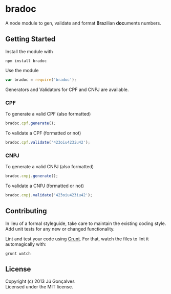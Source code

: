 # bradoc

A node module to gen, validate and format **Bra**zilian **doc**uments numbers. 

## Getting Started
Install the module with

`npm install bradoc`

Use the module

```javascript
var bradoc = require('bradoc');
```

Generators and Validators for CPF and CNPJ are available.

### CPF

To generate a valid CPF (also formatted)

```javascript
bradoc.cpf.generate(); 
```

To validate a CPF (formatted or not)

```javascript
bradoc.cpf.validate('423oiu423iu42'); 
```

### CNPJ

To generate a valid CNPJ (also formatted)

```javascript
bradoc.cnpj.generate(); 
```

To validate a CNPJ (formatted or not)

```javascript
bradoc.cnpj.validate('423oiu423iu42'); 
```

## Contributing
In lieu of a formal styleguide, take care to maintain the existing coding style. Add unit tests for any new or changed functionality. 

Lint and test your code using [Grunt](http://gruntjs.com/). For that, watch the files to lint it automagically with:

`grunt watch`

## License
Copyright (c) 2013 Jú Gonçalves  
Licensed under the MIT license.
